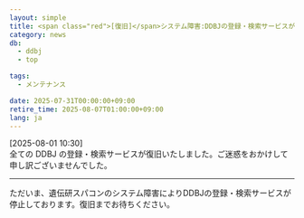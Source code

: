 ```yaml
---
layout: simple
title: <span class="red">[復旧]</span>システム障害:DDBJの登録・検索サービスが停止しています
category: news
db:
  - ddbj
  - top

tags:
  - メンテナンス

date: 2025-07-31T00:00:00+09:00
retire_time: 2025-08-07T01:00:00+09:00
lang: ja
---
```

 
<span class="red">[2025-08-01 10:30]</span>     
全ての DDBJ の登録・検索サービスが復旧いたしました。ご迷惑をおかけして申し訳ございませんでした。

---

ただいま、遺伝研スパコンのシステム障害によりDDBJの登録・検索サービスが停止しております。復旧までお待ちください。
